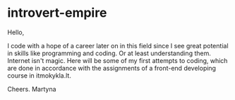 # introvert-empire

Hello, 

I code with a hope of a career later on in this field since I see great potential in skills like programming and coding. Or at least understanding them. Internet isn't magic.
Here will be some of my first attempts to coding, which are done in accordance with the assignments of a front-end developing course in itmokykla.lt.

Cheers.
Martyna
